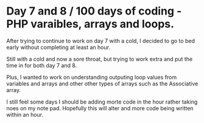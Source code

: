 #  Day 7 and 8 / 100 days of coding - PHP varaibles, arrays and loops.

After trying to continue to work on day 7 with a cold, I decided to go to bed early without completing at least an hour. 

Still with a cold and now a sore throat, but trying to work extra and put the time in for both day 7 and 8.

Plus, I wanted to work on understanding outputing loop values from variables and arrays and other other types of arrays such as the Associative array. 

I still feel some days I should be adding morte code in the hour rather taking noes on my note pad. Hopefully this will alter and more code being written within an hour.
